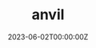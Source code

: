 ---
title: "anvil"
date: 2023-06-02T00:00:00Z
draft: false
repository: github.com/zntrio/anvil
godoc: pkg.go.dev/zntr.io/anvil
tags: [package]
description: Asymmetric authentication library
---